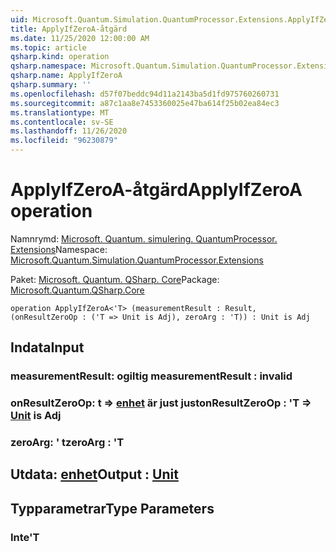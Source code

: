 ```yaml
---
uid: Microsoft.Quantum.Simulation.QuantumProcessor.Extensions.ApplyIfZeroA
title: ApplyIfZeroA-åtgärd
ms.date: 11/25/2020 12:00:00 AM
ms.topic: article
qsharp.kind: operation
qsharp.namespace: Microsoft.Quantum.Simulation.QuantumProcessor.Extensions
qsharp.name: ApplyIfZeroA
qsharp.summary: ''
ms.openlocfilehash: d57f07beddc94d11a2143ba5d1fd975760260731
ms.sourcegitcommit: a87c1aa8e7453360025e47ba614f25b02ea84ec3
ms.translationtype: MT
ms.contentlocale: sv-SE
ms.lasthandoff: 11/26/2020
ms.locfileid: "96230879"
---
```

# <a name="applyifzeroa-operation"></a><span data-ttu-id="0eb00-102">ApplyIfZeroA-åtgärd</span><span class="sxs-lookup"><span data-stu-id="0eb00-102">ApplyIfZeroA operation</span></span>

<span data-ttu-id="0eb00-103">Namnrymd: [Microsoft. Quantum. simulering. QuantumProcessor. Extensions](xref:Microsoft.Quantum.Simulation.QuantumProcessor.Extensions)</span><span class="sxs-lookup"><span data-stu-id="0eb00-103">Namespace: [Microsoft.Quantum.Simulation.QuantumProcessor.Extensions](xref:Microsoft.Quantum.Simulation.QuantumProcessor.Extensions)</span></span>

<span data-ttu-id="0eb00-104">Paket: [Microsoft. Quantum. QSharp. Core](https://nuget.org/packages/Microsoft.Quantum.QSharp.Core)</span><span class="sxs-lookup"><span data-stu-id="0eb00-104">Package: [Microsoft.Quantum.QSharp.Core](https://nuget.org/packages/Microsoft.Quantum.QSharp.Core)</span></span>




```qsharp
operation ApplyIfZeroA<'T> (measurementResult : Result, (onResultZeroOp : ('T => Unit is Adj), zeroArg : 'T)) : Unit is Adj
```


## <a name="input"></a><span data-ttu-id="0eb00-105">Indata</span><span class="sxs-lookup"><span data-stu-id="0eb00-105">Input</span></span>

### <a name="measurementresult--__invalidresult__"></a><span data-ttu-id="0eb00-106">measurementResult: __ogiltig <Result>__</span><span class="sxs-lookup"><span data-stu-id="0eb00-106">measurementResult : __invalid<Result>__</span></span>




### <a name="onresultzeroop--t--unit--is-adj"></a><span data-ttu-id="0eb00-107">onResultZeroOp: t => [enhet](xref:microsoft.quantum.lang-ref.unit)  är just just</span><span class="sxs-lookup"><span data-stu-id="0eb00-107">onResultZeroOp : 'T => [Unit](xref:microsoft.quantum.lang-ref.unit)  is Adj</span></span>




### <a name="zeroarg--t"></a><span data-ttu-id="0eb00-108">zeroArg: ' t</span><span class="sxs-lookup"><span data-stu-id="0eb00-108">zeroArg : 'T</span></span>





## <a name="output--unit"></a><span data-ttu-id="0eb00-109">Utdata: [enhet](xref:microsoft.quantum.lang-ref.unit)</span><span class="sxs-lookup"><span data-stu-id="0eb00-109">Output : [Unit](xref:microsoft.quantum.lang-ref.unit)</span></span>



## <a name="type-parameters"></a><span data-ttu-id="0eb00-110">Typparametrar</span><span class="sxs-lookup"><span data-stu-id="0eb00-110">Type Parameters</span></span>

### <a name="t"></a><span data-ttu-id="0eb00-111">Inte</span><span class="sxs-lookup"><span data-stu-id="0eb00-111">'T</span></span>

